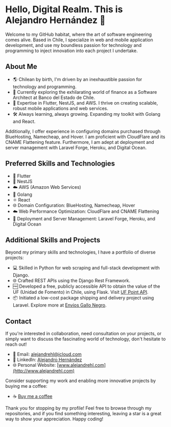 # Hello, Digital Realm. This is Alejandro Hernández 👋

Welcome to my GitHub habitat, where the art of software engineering comes alive. Based in Chile, I specialize in web and mobile application development, and use my boundless passion for technology and programming to inject innovation into each project I undertake.

## About Me

- 🌎 Chilean by birth, I'm driven by an inexhaustible passion for technology and programming.
- 💼 Currently exploring the exhilarating world of finance as a Software Architect at Banco del Estado de Chile.
- 🚀 Expertise in Flutter, NestJS, and AWS. I thrive on creating scalable, robust mobile applications and web services.
- 🛠️ Always learning, always growing. Expanding my toolkit with Golang and React.

Additionally, I offer experience in configuring domains purchased through BlueHosting, Namecheap, and Hover. I am proficient with CloudFlare and its CNAME Flattening feature. Furthermore, I am adept at deployment and server management with Laravel Forge, Heroku, and Digital Ocean.

## Preferred Skills and Technologies

- 💙 Flutter
- 🌱 NestJS
- ☁️ AWS (Amazon Web Services)
- 🦆 Golang
- ⚛️ React
- 🌐 Domain Configuration: BlueHosting, Namecheap, Hover
- ☁️ Web Performance Optimization: CloudFlare and CNAME Flattening
- 🚀 Deployment and Server Management: Laravel Forge, Heroku, and Digital Ocean

## Additional Skills and Projects

Beyond my primary skills and technologies, I have a portfolio of diverse projects:

- 💻 Skilled in Python for web scraping and full-stack development with Django.
- 🌐 Crafted REST APIs using the Django Rest Framework.
- 🆓 Developed a free, publicly accessible API to obtain the value of the UF (Unidad de Fomento) in Chile, using Flask. Visit [UF Point API](https://www.uf-point.com/).
- 📦 Initiated a low-cost package shipping and delivery project using Laravel. Explore more at [Envios Gallo Negro](https://enviosgallonegro.com/).

## Contact

If you're interested in collaboration, need consultation on your projects, or simply want to discuss the fascinating world of technology, don't hesitate to reach out!

- 📧 Email: [alejandrehl@icloud.com](mailto:alejandrehl@icloud.com)
- 💼 LinkedIn: [Alejandro Hernández](https://www.linkedin.com/in/alejandrehl/)
- 🌐 Personal Website: [www.alejandrehl.com](http://www.alejandrehl.com)

Consider supporting my work and enabling more innovative projects by buying me a coffee:

- ☕ [Buy me a coffee](https://www.buymeacoffee.com/Alejandrehl)

Thank you for stopping by my profile! Feel free to browse through my repositories, and if you find something interesting, leaving a star is a great way to show your appreciation. Happy coding!
